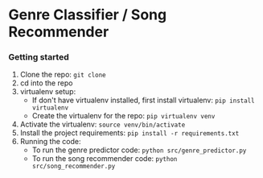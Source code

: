 # Genre Classifier / Song Recommender

### Getting started

1. Clone the repo: `git clone`
2. cd into the repo
3. virtualenv setup:
    * If don't have virtualenv installed, first install virtualenv: `pip install virtualenv`
    * Create the virtualenv for the repo: `pip virtualenv venv`
4. Activate the virtualenv: `source venv/bin/activate`
5. Install the project requirements: `pip install -r requirements.txt`
6. Running the code:
    * To run the genre predictor code: `python src/genre_predictor.py`
    * To run the song recommender code: `python src/song_recommender.py`